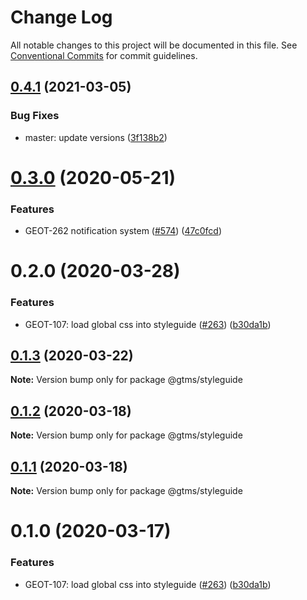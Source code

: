 # Change Log

All notable changes to this project will be documented in this file.
See [Conventional Commits](https://conventionalcommits.org) for commit guidelines.

## [0.4.1](https://github.com/gtms-org/gtms-frontend/compare/@gtms/styleguide@0.3.0...@gtms/styleguide@0.4.1) (2021-03-05)


### Bug Fixes

* master: update versions ([3f138b2](https://github.com/gtms-org/gtms-frontend/commit/3f138b21a620fd8c44ac30ff692422ea2dc0d3ac))





# [0.3.0](https://github.com/gtms-org/gtms-frontend/compare/@gtms/styleguide@0.2.0...@gtms/styleguide@0.3.0) (2020-05-21)


### Features

* GEOT-262 notification system ([#574](https://github.com/gtms-org/gtms-frontend/issues/574)) ([47c0fcd](https://github.com/gtms-org/gtms-frontend/commit/47c0fcd55c9a2d72b6498b1fc3171862f7d8c9c4))





# 0.2.0 (2020-03-28)


### Features

* GEOT-107: load global css into styleguide ([#263](https://github.com/gtms-org/gtms-frontend/issues/263)) ([b30da1b](https://github.com/gtms-org/gtms-frontend/commit/b30da1b131397f03159e95f67ccd74c3786bea3c))





## [0.1.3](https://github.com/gtms-org/gtms-frontend/compare/@gtms/styleguide@0.1.2...@gtms/styleguide@0.1.3) (2020-03-22)

**Note:** Version bump only for package @gtms/styleguide





## [0.1.2](https://github.com/gtms-org/gtms-frontend/compare/@gtms/styleguide@0.1.1...@gtms/styleguide@0.1.2) (2020-03-18)

**Note:** Version bump only for package @gtms/styleguide





## [0.1.1](https://github.com/gtms-org/gtms-frontend/compare/@gtms/styleguide@0.1.0...@gtms/styleguide@0.1.1) (2020-03-18)

**Note:** Version bump only for package @gtms/styleguide





# 0.1.0 (2020-03-17)


### Features

* GEOT-107: load global css into styleguide ([#263](https://github.com/gtms-org/gtms-frontend/issues/263)) ([b30da1b](https://github.com/gtms-org/gtms-frontend/commit/b30da1b131397f03159e95f67ccd74c3786bea3c))
